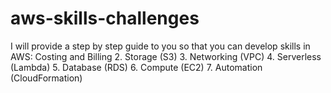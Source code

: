 # aws-skills-challenges
I will provide a step by step guide to you so that you can develop skills in AWS:  Costing and Billing 2. Storage (S3)  3. Networking (VPC)  4. Serverless (Lambda)  5. Database (RDS)  6. Compute (EC2)  7. Automation (CloudFormation)
